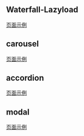 ## Waterfall-Lazyload

[页面示例](https://heyue-99.github.io/Waterfall-Carousel-Accordion-Modal/waterfall_lazyload.html)

## carousel

[页面示例](https://heyue-99.github.io/Waterfall-Carousel-Accordion-Modal/carousel.html)

## accordion

[页面示例](https://heyue-99.github.io/Waterfall-Carousel-Accordion-Modal/accordion.html)

## modal

[页面示例](https://heyue-99.github.io/Waterfall-Carousel-Accordion-Modal/modal.html)
